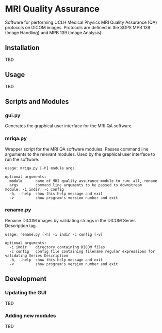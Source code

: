 # MRI Quality Assurance

Software for performing UCLH Medical Physics MRI Quality Assurance (QA) protocols on DICOM images. Protocols are defined in the SOPS MPB 138 (Image Handling) and MPB 139 (Image Analysis).

## Installation
TBD

## Usage
TBD

## Scripts and Modules

### gui.py
Generates the graphical user interface for the MRI QA software.

### mriqa.py
Wrapper script for the MRI QA software modules. Passes command line arguments to the relevant modules. Used by the graphical user interface to run the software.
```
usage: mriqa.py [-h] module args

optional arguments:
  module      name of MRI quality assurance module to run: all, rename
  args        command line arguments to be passed to downstream module: -i indir, -c config
  -h, --help  show this help message and exit
  -v          show program's version number and exit
```

### rename.py
Rename DICOM images by validating strings in the DICOM Series Description tag.
```
usage: rename.py [-h] -i indir -c config [-v]

optional arguments:
  -i indir    directory containing DICOM files
  -c config   config file containing filename regular expressions for validating Series Description
  -h, --help  show this help message and exit
  -v          show program's version number and exit
```

## Development

### Updating the GUI
TBD

### Adding new modules
TBD